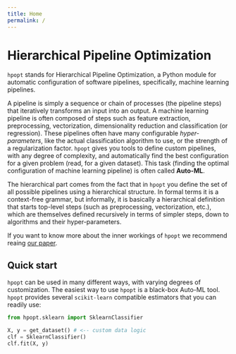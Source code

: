 ```yaml
---
title: Home
permalink: /
---
```


# Hierarchical Pipeline Optimization

`hpopt` stands for Hierarchical Pipeline Optimization, a Python module for automatic configuration of software pipelines, specifically, machine learning pipelines.

A pipeline is simply a sequence or chain of processes (the pipeline steps) that iteratively transforms an input into an output.
A machine learning pipeline is often composed of steps such as feature extraction, preprocessing, vectorization, dimensionality reduction and classification (or regression). These pipelines often have many configurable _hyper-parameters_, like the actual classification algorithm to use, or the strength of a regularization factor. `hpopt` gives you tools to define custom pipelines, with any degree of complexity, and automatically find the best configuration for a given problem (read, for a given dataset).
This task (finding the optimal configuration of machine learning pipeline) is often called **Auto-ML**.

The hierarchical part comes from the fact that in `hpopt` you define the set of all possible pipelines using a hierarchical structure. In formal terms it is a context-free grammar, but informally, it is basically a hierarchical definition that starts top-level steps (such as preprocessing, vectorization, etc.), which are themselves defined recursively in terms of simpler steps, down to algorithms and their hyper-parameters.

If you want to know more about the inner workings of `hpopt` we recommend reaing [our paper]().

## Quick start

`hpopt` can be used in many different ways, with varying degrees of customization. The easiest way to use `hpopt` is a black-box Auto-ML tool.
`hpopt` provides several `scikit-learn` compatible estimators that you can readily use:

```python
from hpopt.sklearn import SklearnClassifier

X, y = get_dataset() # <-- custom data logic
clf = SklearnClassifier()
clf.fit(X, y)
```

<!-- By default, `hpopt` will search for an optimal configuration... -->